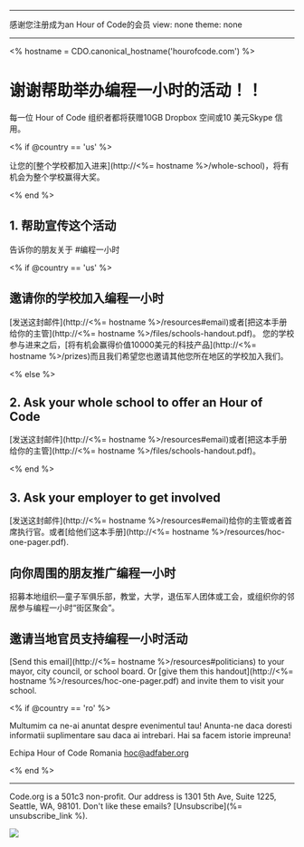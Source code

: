 * * *

感谢您注册成为an Hour of Code的会员 view: none theme: none

* * *

<% hostname = CDO.canonical_hostname('hourofcode.com') %>

# 谢谢帮助举办编程一小时的活动！！

每一位 Hour of Code 组织者都将获赠10GB Dropbox 空间或10 美元Skype 信用。

<% if @country == 'us' %>

让您的[整个学校都加入进来](http://<%= hostname %>/whole-school)，将有机会为整个学校赢得大奖。

<% end %>

## 1. 帮助宣传这个活动

告诉你的朋友关于 #编程一小时

<% if @country == 'us' %>

## 邀请你的学校加入编程一小时

[发送这封邮件](http://<%= hostname %>/resources#email)或者[把这本手册给你的主管](http://<%= hostname %>/files/schools-handout.pdf)。 您的学校参与进来之后，[将有机会赢得价值10000美元的科技产品](http://<%= hostname %>/prizes)而且我们希望您也邀请其他您所在地区的学校加入我们。

<% else %>

## 2. Ask your whole school to offer an Hour of Code

[发送这封邮件](http://<%= hostname %>/resources#email)或者[把这本手册给你的主管](http://<%= hostname %>/files/schools-handout.pdf)。

<% end %>

## 3. Ask your employer to get involved

[发送这封邮件](http://<%= hostname %>/resources#email)给你的主管或者首席执行官。或者[给他们这本手册](http://<%= hostname %>/resources/hoc-one-pager.pdf).

## 向你周围的朋友推广编程一小时

招募本地组织—童子军俱乐部，教堂，大学，退伍军人团体或工会，或组织你的邻居参与编程一小时“街区聚会”。

## 邀请当地官员支持编程一小时活动

[Send this email](http://<%= hostname %>/resources#politicians) to your mayor, city council, or school board. Or [give them this handout](http://<%= hostname %>/resources/hoc-one-pager.pdf) and invite them to visit your school.

<% if @country == 'ro' %>

Multumim ca ne-ai anuntat despre evenimentul tau! Anunta-ne daca doresti informatii suplimentare sau daca ai intrebari. Hai sa facem istorie impreuna!

Echipa Hour of Code Romania hoc@adfaber.org

<% end %>

* * *

Code.org is a 501c3 non-profit. Our address is 1301 5th Ave, Suite 1225, Seattle, WA, 98101. Don't like these emails? [Unsubscribe](%= unsubscribe_link %).

![](<%= tracking_pixel %>)